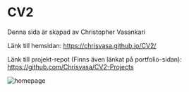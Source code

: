# CV2
Denna sida är skapad av Christopher Vasankari

Länk till hemsidan: https://chrisvasa.github.io/CV2/


Länk till projekt-repot (Finns även länkat på portfolio-sidan): https://github.com/Chrisvasa/CV2-Projects



![homepage](https://user-images.githubusercontent.com/29359169/201536357-2da07766-298d-4a24-8847-fadc81f33a8f.jpg)
